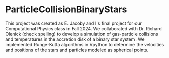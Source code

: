 # ParticleCollisionBinaryStars
This project was created as E. Jacoby and I's final project for our Computational Physics class in Fall 2024. We collaborated with Dr. Richard Olenick (check spelling) to develop a simulation of gas-particle collisions and temperatures in the accretion disk of a binary star system. We implemented Runge-Kutta algorithms in Vpython to determine the velocities and positions of the stars and particles modeled as spherical points.
